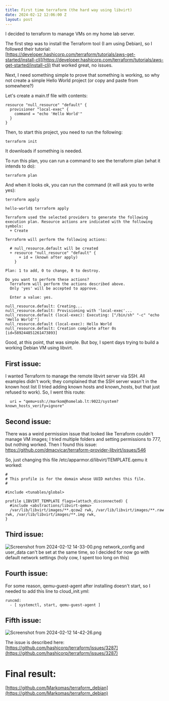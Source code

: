 ```yaml
---
title: First time terraform (the hard way using libvirt)
date: 2024-02-12 12:06:00 Z
layout: post
---
```


I decided to terraform to manage VMs on my home lab server.

The first step was to install the Terraform tool (I am using Debian), so I followed their tutorial: [https://developer.hashicorp.com/terraform/tutorials/aws-get-started/install-cli](https://developer.hashicorp.com/terraform/tutorials/aws-get-started/install-cli) that worked great, no issues.

Next, I need something simple to prove that something is working, so why not create a simple Hello World project (or copy and paste from somewhere?)

Let's create a main.tf file with contents:

    resource "null_resource" "default" {
      provisioner "local-exec" {
        command = "echo 'Hello World'"
      }
    }

Then, to start this project, you need to run the following:
```
terraform init
```

It downloads if something is needed.

To run this plan, you can run a command to see the terraform plan (what it intends to do):
```
terraform plan
```

And when it looks ok, you can run the command (it will ask you to write yes): 
```
terraform apply
```

```
hello-world$ terraform apply

Terraform used the selected providers to generate the following execution plan. Resource actions are indicated with the following symbols:
  + Create

Terraform will perform the following actions:

  # null_resource.default will be created
  + resource "null_resource" "default" {
      + id = (known after apply)
    }

Plan: 1 to add, 0 to change, 0 to destroy.

Do you want to perform these actions?
  Terraform will perform the actions described above.
  Only 'yes' will be accepted to approve.

  Enter a value: yes.

null_resource.default: Creating...
null_resource.default: Provisioning with 'local-exec'...
null_resource.default (local-exec): Executing: ["/bin/sh" "-c" "echo 'Hello World'"]
null_resource.default (local-exec): Hello World
null_resource.default: Creation complete after 0s [id=589244851261473893]
```

Good, at this point, that was simple. But boy, I spent days trying to build a working Debian VM using libvirt.
## First issue: 
I wanted Terraform to manage the remote libvirt server via SSH. All examples didn't work; they complained that the SSH server wasn't in the known host list (I tried adding known hosts and known_hosts, but that just refused to work). So, I went this route:

```
  uri = "qemu+ssh://markom@homelab.lt:9022/system?known_hosts_verify=ignore"
```

## Second issue:
There was a weird permission issue that looked like Terraform couldn't manage VM images; I tried multiple folders and setting permissions to 777, but nothing worked.
Then I found this issue:
https://github.com/dmacvicar/terraform-provider-libvirt/issues/546

So, just changing this file /etc/apparmor.d/libvirt/TEMPLATE.qemu it worked:
```
#
# This profile is for the domain whose UUID matches this file.
#

#include <tunables/global>

profile LIBVIRT_TEMPLATE flags=(attach_disconnected) {
  #include <abstractions/libvirt-qemu>
  /var/lib/libvirt/images/**.qcow2 rwk, /var/lib/libvirt/images/**.raw rwk, /var/lib/libvirt/images/**.img rwk,
}
```

## Third issue:

![Screenshot from 2024-02-12 14-33-00.png](/uploads/Screenshot%20from%202024-02-12%2014-33-00.png)
network_config and user_data can't be set at the same time, so I decided for now go with default network settings (holy cow, I spent too long on this)

## Fourth issue:
For some reason, qemu-guest-agent after installing doesn't start, so I needed to add this line to cloud_init.yml:
```
runcmd:
  - [ systemctl, start, qemu-guest-agent ]
```

## Fifth issue:
![Screenshot from 2024-02-12 14-42-26.png](/uploads/Screenshot%20from%202024-02-12%2014-42-26.png)

The issue is described here: [https://github.com/hashicorp/terraform/issues/3287](https://github.com/hashicorp/terraform/issues/3287)

# Final result:
[https://github.com/Markomas/terraform_debian](https://github.com/Markomas/terraform_debian)
